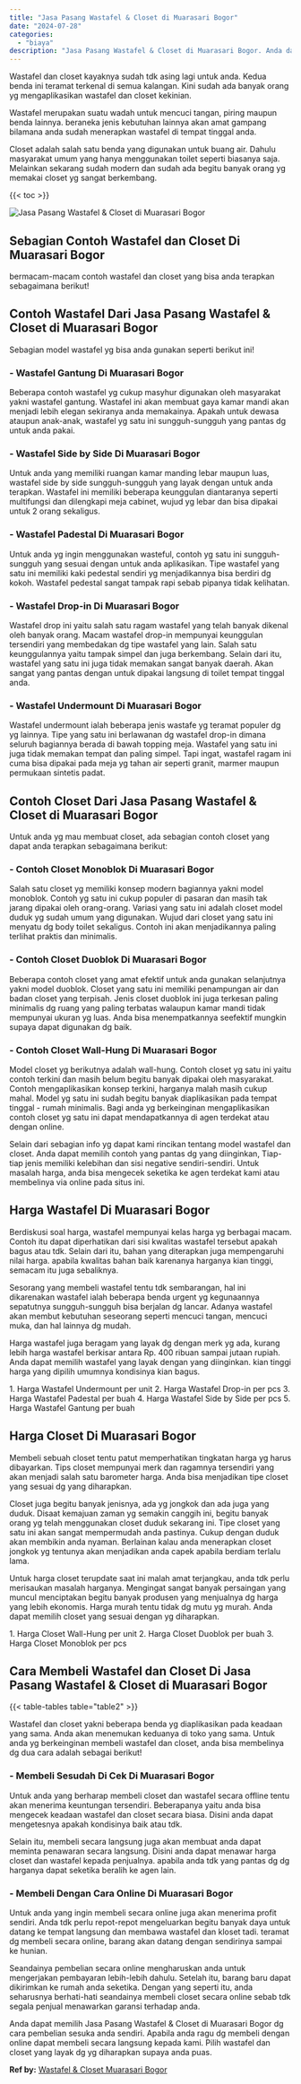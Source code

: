 ```yaml
---
title: "Jasa Pasang Wastafel & Closet di Muarasari Bogor"
date: "2024-07-28"
categories: 
  - "biaya"
description: "Jasa Pasang Wastafel & Closet di Muarasari Bogor. Anda dapat memilih Jasa Pasang Wastafel & Closet di Muarasari Bogor dg cara pembelian sesuka anda sendiri...."
---
```


Wastafel dan closet kayaknya sudah tdk asing lagi untuk anda. Kedua benda ini teramat terkenal di semua kalangan. Kini sudah ada banyak orang yg mengaplikasikan wastafel dan closet kekinian.

Wastafel merupakan suatu wadah untuk mencuci tangan, piring maupun benda lainnya. beraneka jenis kebutuhan lainnya akan amat gampang bilamana anda sudah menerapkan wastafel di tempat tinggal anda.

Closet adalah salah satu benda yang digunakan untuk buang air. Dahulu masyarakat umum yang hanya menggunakan toilet seperti biasanya saja. Melainkan sekarang sudah modern dan sudah ada begitu banyak orang yg memakai closet yg sangat berkembang.

{{< toc >}}

![Jasa Pasang Wastafel & Closet di Muarasari Bogor](/images/wastafel-closet-murah02.png)

## Sebagian Contoh Wastafel dan Closet Di Muarasari Bogor

bermacam-macam contoh wastafel dan closet yang bisa anda terapkan sebagaimana berikut!

## Contoh Wastafel Dari Jasa Pasang Wastafel & Closet di Muarasari Bogor

Sebagian model wastafel yg bisa anda gunakan seperti berikut ini!

### \- Wastafel Gantung Di Muarasari Bogor

Beberapa contoh wastafel yg cukup masyhur digunakan oleh masyarakat yakni wastafel gantung. Wastafel ini akan membuat gaya kamar mandi akan menjadi lebih elegan sekiranya anda memakainya. Apakah untuk dewasa ataupun anak-anak, wastafel yg satu ini sungguh-sungguh yang pantas dg untuk anda pakai.

### \- Wastafel Side by Side Di Muarasari Bogor

Untuk anda yang memiliki ruangan kamar manding lebar maupun luas, wastafel side by side sungguh-sungguh yang layak dengan untuk anda terapkan. Wastafel ini memiliki beberapa keunggulan diantaranya seperti multifungsi dan dilengkapi meja cabinet, wujud yg lebar dan bisa dipakai untuk 2 orang sekaligus.

### \- Wastafel Padestal Di Muarasari Bogor

Untuk anda yg ingin menggunakan wasteful, contoh yg satu ini sungguh-sungguh yang sesuai dengan untuk anda aplikasikan. Tipe wastafel yang satu ini memiliki kaki pedestal sendiri yg menjadikannya bisa berdiri dg kokoh. Wastafel pedestal sangat tampak rapi sebab pipanya tidak kelihatan.

### \- Wastafel Drop-in Di Muarasari Bogor

Wastafel drop ini yaitu salah satu ragam wastafel yang telah banyak dikenal oleh banyak orang. Macam wastafel drop-in mempunyai keunggulan tersendiri yang membedakan dg tipe wastafel yang lain. Salah satu keunggulannya yaitu tampak simpel dan juga berkembang. Selain dari itu, wastafel yang satu ini juga tidak memakan sangat banyak daerah. Akan sangat yang pantas dengan untuk dipakai langsung di toilet tempat tinggal anda.

### \- Wastafel Undermount Di Muarasari Bogor

Wastafel undermount ialah beberapa jenis wastafe yg teramat populer dg yg lainnya. Tipe yang satu ini berlawanan dg wastafel drop-in dimana seluruh bagiannya berada di bawah topping meja. Wastafel yang satu ini juga tidak memakan tempat dan paling simpel. Tapi ingat, wastafel ragam ini cuma bisa dipakai pada meja yg tahan air seperti granit, marmer maupun permukaan sintetis padat.

## Contoh Closet Dari Jasa Pasang Wastafel & Closet di Muarasari Bogor

Untuk anda yg mau membuat closet, ada sebagian contoh closet yang dapat anda terapkan sebagaimana berikut:

### \- Contoh Closet Monoblok Di Muarasari Bogor

Salah satu closet yg memiliki konsep modern bagiannya yakni model monoblok. Contoh yg satu ini cukup populer di pasaran dan masih tak jarang dipakai oleh orang-orang. Variasi yang satu ini adalah closet model duduk yg sudah umum yang digunakan. Wujud dari closet yang satu ini menyatu dg body toilet sekaligus. Contoh ini akan menjadikannya paling terlihat praktis dan minimalis.

### \- Contoh Closet Duoblok Di Muarasari Bogor

Beberapa contoh closet yang amat efektif untuk anda gunakan selanjutnya yakni model duoblok. Closet yang satu ini memiliki penampungan air dan badan closet yang terpisah. Jenis closet duoblok ini juga terkesan paling minimalis dg ruang yang paling terbatas walaupun kamar mandi tidak mempunyai ukuran yg luas. Anda bisa menempatkannya seefektif mungkin supaya dapat digunakan dg baik.

### \- Contoh Closet Wall-Hung Di Muarasari Bogor

Model closet yg berikutnya adalah wall-hung. Contoh closet yg satu ini yaitu contoh terkini dan masih belum begitu banyak dipakai oleh masyarakat. Contoh mengaplikasikan konsep terkini, harganya malah masih cukup mahal. Model yg satu ini sudah begitu banyak diaplikasikan pada tempat tinggal - rumah minimalis. Bagi anda yg berkeinginan mengaplikasikan contoh closet yg satu ini dapat mendapatkannya di agen terdekat atau dengan online.

Selain dari sebagian info yg dapat kami rincikan tentang model wastafel dan closet. Anda dapat memilih contoh yang pantas dg yang diinginkan, Tiap-tiap jenis memiliki kelebihan dan sisi negative sendiri-sendiri. Untuk masalah harga, anda bisa mengecek seketika ke agen terdekat kami atau membelinya via online pada situs ini.

## Harga Wastafel Di Muarasari Bogor

Berdiskusi soal harga, wastafel mempunyai kelas harga yg berbagai macam. Contoh itu dapat diperhatikan dari sisi kwalitas wastafel tersebut apakah bagus atau tdk. Selain dari itu, bahan yang diterapkan juga mempengaruhi nilai harga. apabila kwalitas bahan baik karenanya harganya kian tinggi, semacam itu juga sebaliknya.

Sesorang yang membeli wastafel tentu tdk sembarangan, hal ini dikarenakan wastafel ialah beberapa benda urgent yg kegunaannya sepatutnya sungguh-sungguh bisa berjalan dg lancar. Adanya wastafel akan membut kebutuhan seseorang seperti mencuci tangan, mencuci muka, dan hal lainnya dg mudah.

Harga wastafel juga beragam yang layak dg dengan merk yg ada, kurang lebih harga wastafel berkisar antara Rp. 400 ribuan sampai jutaan rupiah. Anda dapat memilih wastafel yang layak dengan yang diinginkan. kian tinggi harga yang dipilih umumnya kondisinya kian bagus.

1\. Harga Wastafel Undermount per unit 2. Harga Wastafel Drop-in per pcs 3. Harga Wastafel Padestal per buah 4. Harga Wastafel Side by Side per pcs 5. Harga Wastafel Gantung per buah

## Harga Closet Di Muarasari Bogor

Membeli sebuah closet tentu patut memperhatikan tingkatan harga yg harus dibayarkan. Tips closet mempunyai merk dan ragamnya tersendiri yang akan menjadi salah satu barometer harga. Anda bisa menjadikan tipe closet yang sesuai dg yang diharapkan.

Closet juga begitu banyak jenisnya, ada yg jongkok dan ada juga yang duduk. Disaat kemajuan zaman yg semakin canggih ini, begitu banyak orang yg telah menggunakan closet duduk sekarang ini. Tipe closet yang satu ini akan sangat mempermudah anda pastinya. Cukup dengan duduk akan membikin anda nyaman. Berlainan kalau anda menerapkan closet jongkok yg tentunya akan menjadikan anda capek apabila berdiam terlalu lama.

Untuk harga closet terupdate saat ini malah amat terjangkau, anda tdk perlu merisaukan masalah harganya. Mengingat sangat banyak persaingan yang muncul menciptakan begitu banyak produsen yang menjualnya dg harga yang lebih ekonomis. Harga murah tentu tidak dg mutu yg murah. Anda dapat memilih closet yang sesuai dengan yg diharapkan.

1\. Harga Closet Wall-Hung per unit 2. Harga Closet Duoblok per buah 3. Harga Closet Monoblok per pcs

## Cara Membeli Wastafel dan Closet Di Jasa Pasang Wastafel & Closet di Muarasari Bogor

{{< table-tables table="table2" >}}

Wastafel dan closet yakni beberapa benda yg diaplikasikan pada keadaan yang sama. Anda akan menemukan keduanya di toko yang sama. Untuk anda yg berkeinginan membeli wastafel dan closet, anda bisa membelinya dg dua cara adalah sebagai berikut!

### \- Membeli Sesudah Di Cek Di Muarasari Bogor

Untuk anda yang berharap membeli closet dan wastafel secara offline tentu akan menerima keuntungan tersendiri. Beberapanya yaitu anda bisa mengecek keadaan wastafel dan closet secara biasa. Disini anda dapat mengetesnya apakah kondisinya baik atau tdk.

Selain itu, membeli secara langsung juga akan membuat anda dapat meminta penawaran secara langsung. Disini anda dapat menawar harga closet dan wastafel kepada penjualnya. apabila anda tdk yang pantas dg dg harganya dapat seketika beralih ke agen lain.

### \- Membeli Dengan Cara Online Di Muarasari Bogor

Untuk anda yang ingin membeli secara online juga akan menerima profit sendiri. Anda tdk perlu repot-repot mengeluarkan begitu banyak daya untuk datang ke tempat langsung dan membawa wastafel dan kloset tadi. teramat dg membeli secara online, barang akan datang dengan sendirinya sampai ke hunian.

Seandainya pembelian secara online mengharuskan anda untuk mengerjakan pembayaran lebih-lebih dahulu. Setelah itu, barang baru dapat dikirimkan ke rumah anda seketika. Dengan yang seperti itu, anda seharusnya berhati-hati seandainya membeli closet secara online sebab tdk segala penjual menawarkan garansi terhadap anda.

Anda dapat memilih Jasa Pasang Wastafel & Closet di Muarasari Bogor dg cara pembelian sesuka anda sendiri. Apabila anda ragu dg membeli dengan online dapat membeli secara langsung kepada kami. Pilih wastafel dan closet yang layak dg yg diharapkan supaya anda puas.

**Ref by:** [Wastafel & Closet Muarasari Bogor](https://id.wikipedia.org/wiki/Wastafel)
